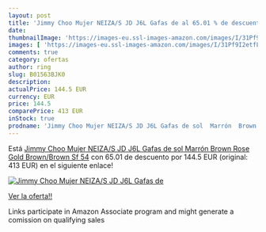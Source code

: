 ```yaml
---
layout: post
title: 'Jimmy Choo Mujer NEIZA/S JD J6L Gafas de al 65.01 % de descuento'
date: 
thumbnailImage: 'https://images-eu.ssl-images-amazon.com/images/I/31Pf9I2etfL._SL200_.jpg'
images: [ 'https://images-eu.ssl-images-amazon.com/images/I/31Pf9I2etfL._SL200_.jpg' ]
comments: true
category: ofertas
author: ring
slug: B01563BJK0
description:
actualPrice: 144.5 EUR
currency: EUR
price: 144.5
comparePrice: 413 EUR
inStock: true
prodname: 'Jimmy Choo Mujer NEIZA/S JD J6L Gafas de sol  Marrón  Brown Rose Gold Brown/Brown Sf   54'
---
```


Está [Jimmy Choo Mujer NEIZA/S JD J6L Gafas de sol  Marrón  Brown Rose Gold Brown/Brown Sf   54](https://www.amazon.es/dp/B01563BJK0/?tag=tolees-21) con 65.01 de descuento por 144.5 EUR (original: 413 EUR) en el siguiente enlace!

[![Jimmy Choo Mujer NEIZA/S JD J6L Gafas de](https://images-eu.ssl-images-amazon.com/images/I/31Pf9I2etfL._SL200_.jpg)](https://www.amazon.es/dp/B01563BJK0/?tag=tolees-21)

[Ver la oferta!!](https://www.amazon.es/dp/B01563BJK0/?tag=tolees-21)

Links participate in Amazon Associate program and might generate a comission on qualifying sales


